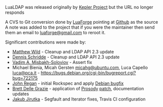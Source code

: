 LuaLDAP was released originally by [Kepler Project](http://www.keplerproject.org/lualdap/) but the URL no longer responds

A CVS to Git conversion done by [LuaForge](http://luaforge.net/projects/lualdap/) pointing at [Github](https://github.com/luaforge/lualdap) as the source
A note was added to the project that if you were the maintainer then send them an email to luaforge@gmail.com to reroot it.

Significant contributions were made by:

 * [Matthew Wild](https://github.com/mwild1) - Cleanup and LDAP API 2.3 update
 * [Dennis Schridde](https://github.com/devurandom) - Cleanup and LDAP API 2.3 update
 * [Vadim A. Misbakh-Soloviov](https://github.com/msva) - Assert fix
 * Michael Bienia, Micah Gersten <micahg@ubuntu.com>, Luca Capello <luca@pca.it> - https://bugs.debian.org/cgi-bin/bugreport.cgi?bug=722175
 * [John Regan](https://github.com/jprjr) - initial Rockspec and apply [Debian bugfix](https://bugs.debian.org/cgi-bin/bugreport.cgi?bug=722175)
 * [Brett Delle Grazie](https://github.com/bdellegrazie) - application of [Prosody](http://prosody.im) [patch](http://prosody.im/patches/lualdap.patch), documentation updates
 * [Jakub Jirutka](https://github.com/jirutka) - Segfault and Iterator fixes, Travis CI configuration
